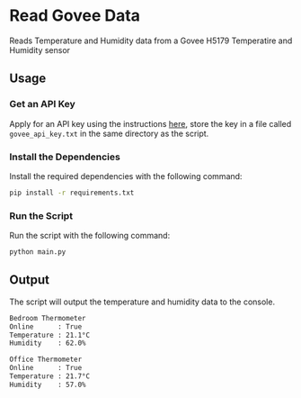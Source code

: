 # Read Govee Data

Reads Temperature and Humidity data from a Govee H5179 Temperatire and Humidity sensor

## Usage

### Get an API Key
Apply for an API key using the instructions [here](https://developer.govee.com/reference/apply-you-govee-api-key), store the key in a file called `govee_api_key.txt` in the same directory as the script.

### Install the Dependencies

Install the required dependencies with the following command:

```bash
pip install -r requirements.txt
```

### Run the Script

Run the script with the following command:

```bash
python main.py
```

## Output

The script will output the temperature and humidity data to the console.

```bash
Bedroom Thermometer
Online      : True
Temperature : 21.1°C
Humidity    : 62.0%

Office Thermometer
Online      : True
Temperature : 21.7°C
Humidity    : 57.0%
```
